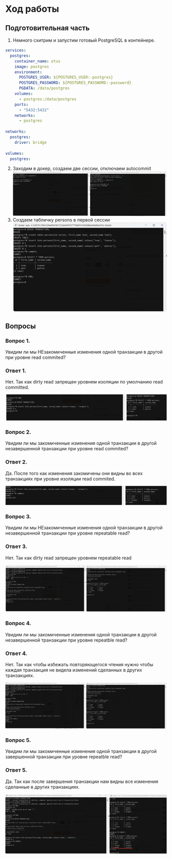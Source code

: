 # Ход работы

## Подготовительная часть

1. Немного схитрим и запустим готовый PostgreSQL в контейнере. 

```yaml
services:  
  postgres:  
    container_name: otus  
    image: postgres  
    environment:  
      POSTGRES_USER: ${POSTGRES_USER:-postgres}  
      POSTGRES_PASSWORD: ${POSTGRES_PASSWORD:-password}  
      PGDATA: /data/postgres  
    volumes:  
      - postgres:/data/postgres  
    ports:  
      - "5432:5432"  
    networks:  
      - postgres  
  
networks:  
  postgres:  
    driver: bridge  
  
volumes:  
  postgres:
```

2. Заходим в докер, создаем две сессии, отключаем autocommit
  ![screen1.png](screen1.png)
3. Создаем табличку persons в первой сессии 
   ![screen2.png](screen2.png)
## Вопросы

### Вопрос 1.

Увидим ли мы НЕзакомиченные изменения одной транзакции в другой при уровне read commited? 

### Ответ 1.

Нет. Так как dirty read запрещен уровнем изоляции по умолчанию read committed. 

![screen3.png](screen3.png)

### Вопрос 2.

Увидим ли мы закомиченные изменения одной транзакции в другой незавершенной транзакции при уровне read commited? 

### Ответ 2.

Да. После того как изменения закомичены они видны во всех транзакциях при уровне изоляции read commited.  

![screen4.png](screen4.png)

### Вопрос 3.

Увидим ли мы НЕзакомиченные изменения одной транзакции в другой незавершенной транзакции при уровне repeatable read? 

### Ответ 3.

Нет. Так как dirty read запрещен уровнем repeatable read  

![screen5.png](screen5.png)

### Вопрос 4.

Увидим ли мы закомиченные изменения одной транзакции в другой незавершенной транзакции при уровне repeatble read? 

### Ответ 4.

Нет. Так как чтобы избежать повторяющегося чтения нужно чтобы каждая транзакция не видела изменений сделанных в других транзакциях.  

![screen6.png](screen6.png)

### Вопрос 5.

Увидим ли мы закомиченные изменения одной транзакции в другой завершенной транзакции при уровне repeatble read? 

### Ответ 5.

Да. Так как после завершения транзакции нам видны все изменения сделанные в других транзакциях.  

![screen7.png](screen7.png)
